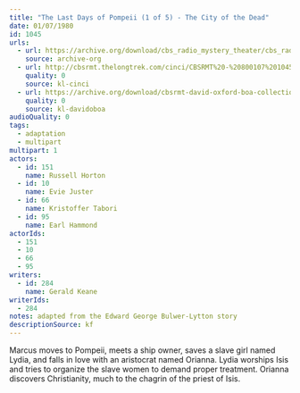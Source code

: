 ```yaml
---
title: "The Last Days of Pompeii (1 of 5) - The City of the Dead"
date: 01/07/1980
id: 1045
urls: 
  - url: https://archive.org/download/cbs_radio_mystery_theater/cbs_radio_mystery_theater-1001-1050.zip/cbs_radio_mystery_theater-1001-1050%2Fcbsrmt_1045_the_last_days_of_pompeii_city_of_the_dead.mp3
    source: archive-org
  - url: http://cbsrmt.thelongtrek.com/cinci/CBSRMT%20-%20800107%201045%20The%20Last%20Days%20of%20Pompeii,%20Part%20One-The%20City%20of%20the%20Dead%20(rr%20800721)_cinci.mp3
    quality: 0
    source: kl-cinci
  - url: https://archive.org/download/cbsrmt-david-oxford-boa-collection/CBSRMT-800107-1045-repeated-800721-The-Last-Days-of-Pompeii,-Part-1---The-City-of-the-Dead-(128-44)_WHCU-{BoA}.mp3
    quality: 0
    source: kl-davidoboa
audioQuality: 0
tags: 
  - adaptation
  - multipart
multipart: 1
actors:  
  - id: 151
    name: Russell Horton  
  - id: 10
    name: Evie Juster  
  - id: 66
    name: Kristoffer Tabori  
  - id: 95
    name: Earl Hammond
actorIds:  
  - 151  
  - 10  
  - 66  
  - 95
writers:  
  - id: 284
    name: Gerald Keane
writerIds:  
  - 284
notes: adapted from the Edward George Bulwer-Lytton story
descriptionSource: kf
---
```

Marcus moves to Pompeii, meets a ship owner, saves a slave girl named Lydia, and falls in love with an aristocrat named Orianna. Lydia worships Isis and tries to organize the slave women to demand proper treatment. Orianna discovers Christianity, much to the chagrin of the priest of Isis.
